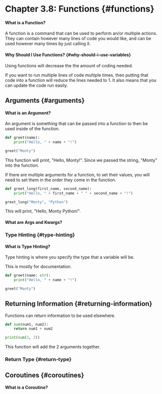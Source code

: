 # Chapter 3.8: Functions {#functions}

#### What is a Function?

A function is a command that can be used to perform an/or multiple actions. They can contain however many lines of code you would like, and can be used however many times by just calling it.

#### Why Should I Use Functions? {#why-should-i-use-variables}

Using functions will decrease the the amount of coding needed.

If you want to run multiple lines of code multiple times, then putting that code into a function will reduce the lines needed to 1. It also means that you can update the code run easily.

## Arguments {#arguments}

#### What is an Argument?

An argument is something that can be passed into a function to then be used inside of the function.

```py
def greet(name):
    print("Hello, " + name + "!")

greet("Monty")
```

This function will print, "Hello, Monty!". Since we passed the string, "Monty" into the function.

If there are multiple arguments for a function, to set their values, you will need to set them in the order they come in the function.

```py
def greet_long(first_name, second_name):
    print("Hello, " + first_name + " " + second_name + "!")

greet_long("Monty", "Python")
```

This will print, "Hello, Monty Python!".

#### What are Args and Kwargs?

### Type Hinting {#type-hinting}

#### What is Type Hinting?

Type hinting is where you specify the type that a variable will be.

This is mostly for documentation.

```py
def greet(name: str):
    print("Hello, " + name + "!")

greet("Monty")
```

## Returning Information {#returning-information}

Functions can return information to be used elsewhere.

```py
def sum(num1, num2):
    return num1 + num2

print(sum(1, 2))
```

This function will add the 2 arguments together.

### Return Type {#return-type}

## Coroutines {#coroutines}

#### What is a Coroutine?



